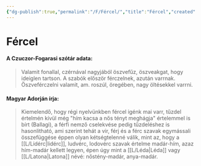 ```yaml
---
{"dg-publish":true,"permalink":"/F/Fércel/","title":"Fércel","created":"2023-11-30T08:45","updated":"2024-10-25T18:44"}
---
```



# Fércel

#### A Czuczor-Fogarasi szótár adata:

> Valamit fonallal, czérnával nagyjából öszvefűz, öszveakgat, hogy ideiglen tartson. A szabók először férczelnek, azután varrnak. Öszveférczelni valamit, am. roszúl, öregében, nagy öltésekkel varrni.  

#### Magyar Adorján írja:

> Kiemelendő, hogy régi nyelvünkben fércel igénk mai varr, tűzdel értelmén kívül még "hím kacsa a nős tényt meghágja" értelemmel is bírt (Ballagi), a férfi nemző cselekvése pedig tűzdeléshez is hasonlitható, ami szerint tehát a vir, férj és a férc szavak egymássali összefüggése éppen olyan kétségtelenné válik, mint az, hogy a [[L/Lidérc\|lidérc]], ludvérc, lodovérc szavak értelme madár-hím, azaz hím-madár kellett legyen, épen úgy mint a [[L/Léda\|Léda]] vagy [[L/Latona\|Latona]] névé: nőstény-madár, anya-madár.  